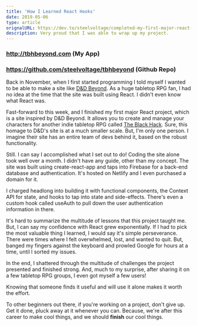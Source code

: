 ```yaml
---
title: 'How I Learned React Hooks'
date: 2019-05-06
type: article
orignalURL: https://dev.to/steelvoltage/completed-my-first-major-react-project-3fo4
description: Very proud that I was able to wrap up my project.
---
```


### http://tbhbeyond.com (My App)

### https://github.com/steelvoltage/tbhbeyond (Github Repo)

Back in November, when I first started programming I told myself I wanted to be able to make a site like [D&D Beyond](https://www.dndbeyond.com/). As a huge tabletop RPG fan, I had no idea at the time that the site was built using React. I didn't even know what React was.

Fast-forward to this week, and I finished my first major React project, which is a site inspired by D&D Beyond. It allows you to create and manage your characters for another indie tabletop RPG called [The Black Hack](https://www.drivethrurpg.com/product/255088/The-Black-Hack-Second-Edition). Sure, this homage to D&D's site is at a much smaller scale. But, I'm only one person. I imagine their site has an entire team of devs behind it, based on the robust functionality.

Still. I can say I accomplished what I set out to do! Coding the site alone took well over a month. I didn't have any guide, other than my concept. The site was built using create-react-app and taps into Firebase for a back-end database and authentication. It's hosted on Netlify and I even purchased a domain for it.

I charged headlong into building it with functional components, the Context API for state, and hooks to tap into state and side-effects. There's even a custom hook called useAuth to pull down the user authentication information in there.

It's hard to summarize the multitude of lessons that this project taught me. But, I can say my confidence with React grew exponentially. If I had to pick the most valuable thing I learned, I would say it's simple perseverance. There were times where I felt overwhelmed, lost, and wanted to quit. But, banged my fingers against the keyboard and prowled Google for hours at a time, until I sorted my issues.

In the end, I shattered through the multitude of challenges the project presented and finished strong. And, much to my surprise, after sharing it on a few tabletop RPG groups, I even got myself a few users!

Knowing that someone finds it useful and will use it alone makes it worth the effort.

To other beginners out there, if you're working on a project, don't give up. Get it done, pluck away at it whenever you can. Because, we're after this career to make cool things, and we should **finish** our cool things.
